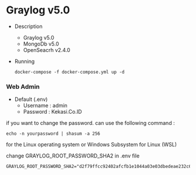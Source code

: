 # Graylog v5.0

- Description
    - Graylog v5.0
    - MongoDb v5.0
    - OpenSeacrh v2.4.0


- Running

    `docker-compose -f docker-compose.yml up -d`


### Web Admin
- Default (.env)
    - Username : admin
    - Password : Kekasi.Co.ID 

if you want to change the password. can use the following command :

`echo -n yourpassword | shasum -a 256`

for the Linux operating system or Windows Subsystem for Linux (WSL)

change GRAYLOG_ROOT_PASSWORD_SHA2 in .env file
```
GRAYLOG_ROOT_PASSWORD_SHA2="d2f79ffcc92402afcfb1e1044a03e03dbedeae232c6dc4de53e842f887035e8a"
```
